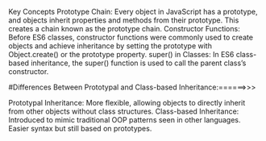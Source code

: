 Key Concepts
Prototype Chain:
                Every object in JavaScript has a prototype, and objects inherit properties and methods from their prototype.
                This creates a chain known as the prototype chain.
Constructor Functions:
                      Before ES6 classes, constructor functions were commonly used to create objects and achieve inheritance by setting the prototype with Object.create() or the prototype property.
super() in Classes: 
                   In ES6 class-based inheritance, the super() function is used to call the parent class’s constructor.


#Differences Between Prototypal and Class-based Inheritance:======>>>

Prototypal Inheritance:
                       More flexible, allowing objects to directly inherit from other objects without class structures.
Class-based Inheritance: 
                       Introduced to mimic traditional OOP patterns seen in other languages. Easier syntax but still based on prototypes.